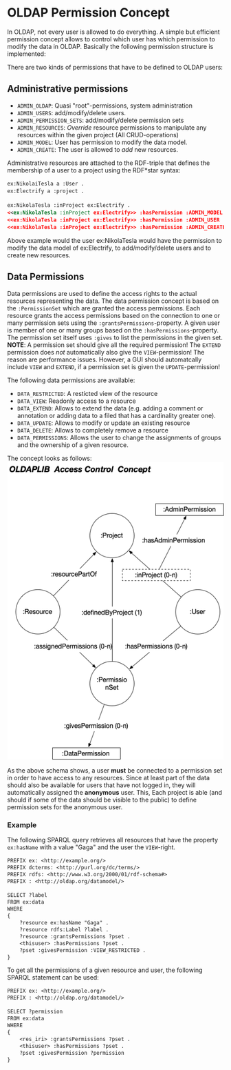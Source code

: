 # OLDAP Permission Concept

In OLDAP, not every user is allowed to do everything. A simple but efficient permission concept
allows to control which user has which permission to modify the data in OLDAP. Basically the following
permission structure is implemented:

There are two kinds of permissions that have to be defined to OLDAP users:

## Administrative permissions

- `ADMIN_OLDAP`: Quasi "root"-permissions, system administration
- `ADMIN_USERS`: add/modify/delete users.
- `ADMIN_PERMISSION_SETS`: add/modify/delete permission sets
- `ADMIN_RESOURCES`: _Override_ resource permissions to manipulate any resources within the given project
  (All CRUD-operations)
- `ADMIN_MODEL`: User has permission to modify the data model.
- `ADMIN_CREATE`: The user is allowed to _add_ new resources.

Administrative resources are attached to the RDF-triple that defines the
membership of a user to a project using the RDF*star syntax:

```rdf
ex:NikolaiTesla a :User .
ex:Electrify a :project .

ex:NikolaTesla :inProject ex:Electrify .
<<ex:NikolaTesla :inProject ex:Electrify>> :hasPermission :ADMIN_MODEL
<<ex:NikolaTesla :inProject ex:Electrify>> :hasPermission :ADMIN_USER
<<ex:NikolaTesla :inProject ex:Electrify>> :hasPermission :ADMIN_CREATE
```

Above example would the user ex:NikolaTesla would have the permission to modify
the data model of ex:Electrify, to add/modify/delete users and to create new
resources. 

## Data Permissions

Data permissions are used to define the access rights to the actual resources
representing the data. The data permission concept is based on the `:PermissionSet` which
are granted the access permissions. Each resource grants the access permissions based on
the connection to one or many permission sets using the `:grantsPermissions`-property. A
given user is member of one or many groups based on the `:hasPermissions`-property.
The permission set itself uses `:gives` to list the permissions in the given set.  
**NOTE**: A permission set should give all the required permission! The `EXTEND` permission
does *not* automatically also give the `VIEW`-permission! The reason are performance
issues. However, a GUI should automatcally include `VIEW` and `EXTEND`, if a permission
set is given the `UPDATE`-permission!

The following data permissions are available:

- `DATA_RESTRICTED`: A resticted view of the resource
- `DATA_VIEW`: Readonly access to a resource
- `DATA_EXTEND`: Allows to extend the data (e.g. adding a comment or annotation or
  adding data to a filed that has a cardinality greater one).
- `DATA_UPDATE`: Allows to modify or update an existing resource
- `DATA_DELETE`: Allows to completely remove a resource
- `DATA_PERMISSIONS`: Allows the user to change the assignments of groups
  and the ownership of a given resource.

The concept looks as follows: ![PermissionConcept](assets/PermissionConcept.gif)

As the above schema shows, a user **must** be connected to a permission set in order to have access
to any resources. Since at least part of the data should also be available for users that have
not logged in, they will automatically assigned the **anonymous** user. This, Each project is
able (and should if some of the data should be visible to the public) to define permission sets for
the anonymous user.

### Example

The following SPARQL query retrieves all resources that have the property `ex:hasName`
with a value "Gaga" and the user the `VIEW`-right.

```sparql
PREFIX ex: <http://example.org/>
PREFIX dcterms: <http://purl.org/dc/terms/>
PREFIX rdfs: <http://www.w3.org/2000/01/rdf-schema#>
PREFIX : <http://oldap.org/datamodel/>

SELECT ?label
FROM ex:data
WHERE
{
    ?resource ex:hasName "Gaga" .
    ?resource rdfs:Label ?label .
    ?resource :grantsPermissions ?pset .
    <thisuser> :hasPermissions ?pset .
    ?pset :givesPermission :VIEW_RESTRICTED .
}
```

To get all the permissions of a given resource and user, the following SPARQL statement can be used:

```sparql
PREFIX ex: <http://example.org/>
PREFIX : <http://oldap.org/datamodel/>

SELECT ?permission
FROM ex:data
WHERE
{
    <res_iri> :grantsPermissions ?pset .
    <thisuser> :hasPermissions ?pset .
    ?pset :givesPermission ?permission
}
```
